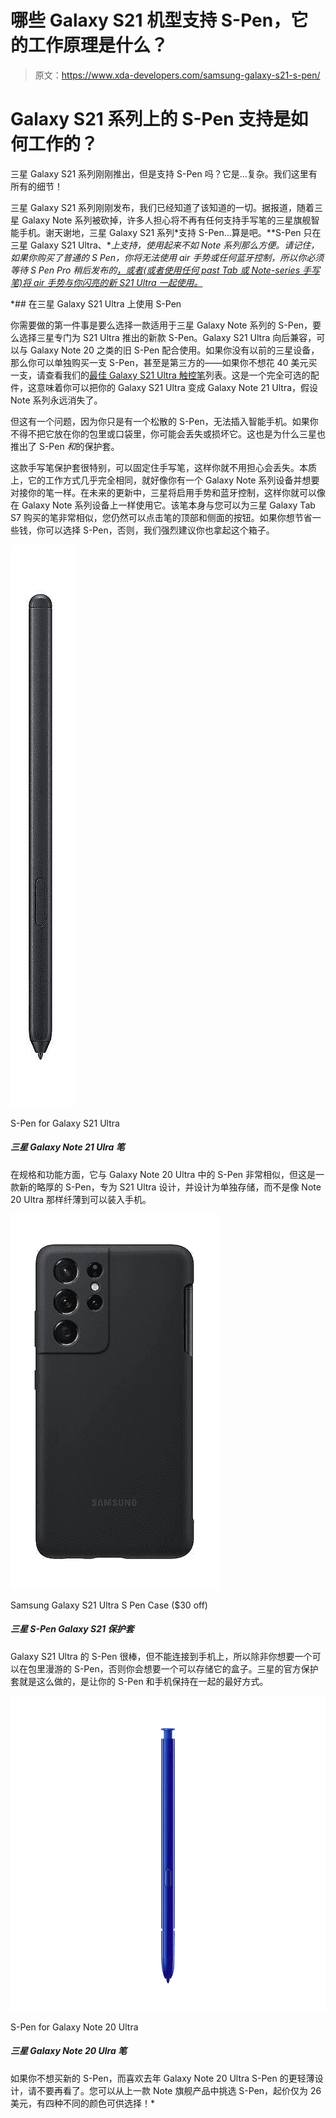 # 哪些 Galaxy S21 机型支持 S-Pen，它的工作原理是什么？

> 原文：<https://www.xda-developers.com/samsung-galaxy-s21-s-pen/>

# Galaxy S21 系列上的 S-Pen 支持是如何工作的？

三星 Galaxy S21 系列刚刚推出，但是支持 S-Pen 吗？它是...复杂。我们这里有所有的细节！

三星 Galaxy S21 系列刚刚发布，我们已经知道了该知道的一切。据报道，随着三星 Galaxy Note 系列被砍掉，许多人担心将不再有任何支持手写笔的三星旗舰智能手机。谢天谢地，三星 Galaxy S21 系列*支持 S-Pen...算是吧。**S-Pen 只在三星 Galaxy S21 Ultra、**上支持，使用起来不如 Note 系列那么方便。请记住，如果你购买了普通的 S Pen，你将无法使用 air 手势或任何蓝牙控制，所以你必须等待 S Pen Pro 稍后发布的[，或者(或者使用*任何* past Tab 或 Note-series 手写笔)将 air 手势与你闪亮的新 S21 Ultra 一起使用。](https://www.xda-developers.com/samsung-s-pen-pro-galaxy-s21-ultra-release-details/)*

 *## 在三星 Galaxy S21 Ultra 上使用 S-Pen

你需要做的第一件事是要么选择一款适用于三星 Galaxy Note 系列的 S-Pen，要么选择三星专门为 S21 Ultra 推出的新款 S-Pen。Galaxy S21 Ultra 向后兼容，可以与 Galaxy Note 20 之类的旧 S-Pen 配合使用。如果你没有以前的三星设备，那么你可以单独购买一支 S-Pen，甚至是第三方的——如果你不想花 40 美元买一支，请查看我们的[最佳 Galaxy S21 Ultra 触控笔](https://www.xda-developers.com/best-galaxy-s21-stylus/)列表。这是一个完全可选的配件，这意味着你可以把你的 Galaxy S21 Ultra 变成 Galaxy Note 21 Ultra，假设 Note 系列永远消失了。

但这有一个问题，因为你只是有一个松散的 S-Pen，无法插入智能手机。如果你不得不把它放在你的包里或口袋里，你可能会丢失或损坏它。这也是为什么三星也推出了 S-Pen *和*的保护套。

这款手写笔保护套很特别，可以固定住手写笔，这样你就不用担心会丢失。本质上，它的工作方式几乎完全相同，就好像你有一个 Galaxy Note 系列设备并想要对接你的笔一样。在未来的更新中，三星将启用手势和蓝牙控制，这样你就可以像在 Galaxy Note 系列设备上一样使用它。该笔本身与您可以为三星 Galaxy Tab S7 购买的笔非常相似，您仍然可以点击笔的顶部和侧面的按钮。如果你想节省一些钱，你可以选择 S-Pen，否则，我们强烈建议你也拿起这个箱子。

 <picture>![It's very similar in terms of specs and features to the S-Pen found in the Galaxy Note 20 Ultra, but this is a new slightly thicker S-Pen designed for the S21 Ultra and designed to be stored separately, vs slim enough to fit into the phone like with the Note 20 Ultra.](img/d14197bb4c92cfc7b8e2d02c2c2e74fe.png)</picture> 

S-Pen for Galaxy S21 Ultra

##### 三星 Galaxy Note 21 Ulra 笔

在规格和功能方面，它与 Galaxy Note 20 Ultra 中的 S-Pen 非常相似，但这是一款新的略厚的 S-Pen，专为 S21 Ultra 设计，并设计为单独存储，而不是像 Note 20 Ultra 那样纤薄到可以装入手机。

 <picture>![Want to add an S Pen to your Galaxy S21 Ultra? The official S Pen case bundle includes the pen and protection for your phone, which also gives you a place to store the S Pen when you're not using it.](img/3ff723c6d4432a58119d571be4e6618c.png)</picture> 

Samsung Galaxy S21 Ultra S Pen Case ($30 off)

##### 三星 S-Pen Galaxy S21 保护套

Galaxy S21 Ultra 的 S-Pen 很棒，但不能连接到手机上，所以除非你想要一个可以在包里漫游的 S-Pen，否则你会想要一个可以存储它的盒子。三星的官方保护套就是这么做的，是让你的 S-Pen 和手机保持在一起的最好方式。

 <picture>![If you'd rather not buy the new S-Pen and prefer the slimmer design of last year's Galaxy Note 20 Ultra S-Pen, look no further. You can pick up the S-Pen from the last Note flagship starting at just $26 and it's available in four different colors!](img/6d0cbe03dd2a93403511a7da5de6ce3c.png)</picture> 

S-Pen for Galaxy Note 20 Ultra

##### 三星 Galaxy Note 20 Ulra 笔

如果你不想买新的 S-Pen，而喜欢去年 Galaxy Note 20 Ultra S-Pen 的更轻薄设计，请不要再看了。您可以从上一款 Note 旗舰产品中挑选 S-Pen，起价仅为 26 美元，有四种不同的颜色可供选择！*